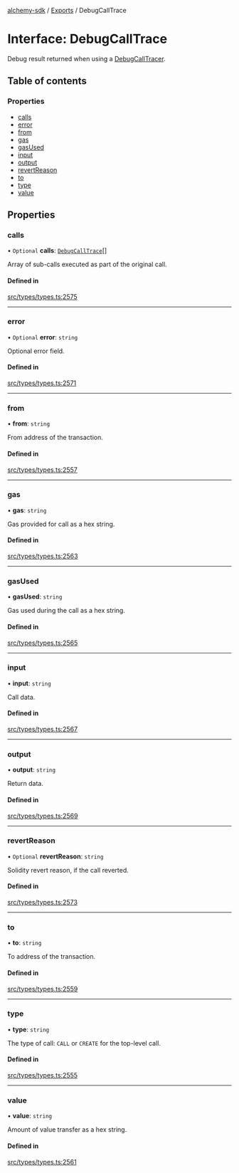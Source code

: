 [alchemy-sdk](../README.md) / [Exports](../modules.md) / DebugCallTrace

# Interface: DebugCallTrace

Debug result returned when using a [DebugCallTracer](DebugCallTracer.md).

## Table of contents

### Properties

- [calls](DebugCallTrace.md#calls)
- [error](DebugCallTrace.md#error)
- [from](DebugCallTrace.md#from)
- [gas](DebugCallTrace.md#gas)
- [gasUsed](DebugCallTrace.md#gasused)
- [input](DebugCallTrace.md#input)
- [output](DebugCallTrace.md#output)
- [revertReason](DebugCallTrace.md#revertreason)
- [to](DebugCallTrace.md#to)
- [type](DebugCallTrace.md#type)
- [value](DebugCallTrace.md#value)

## Properties

### calls

• `Optional` **calls**: [`DebugCallTrace`](DebugCallTrace.md)[]

Array of sub-calls executed as part of the original call.

#### Defined in

[src/types/types.ts:2575](https://github.com/alchemyplatform/alchemy-sdk-js/blob/4483414/src/types/types.ts#L2575)

___

### error

• `Optional` **error**: `string`

Optional error field.

#### Defined in

[src/types/types.ts:2571](https://github.com/alchemyplatform/alchemy-sdk-js/blob/4483414/src/types/types.ts#L2571)

___

### from

• **from**: `string`

From address of the transaction.

#### Defined in

[src/types/types.ts:2557](https://github.com/alchemyplatform/alchemy-sdk-js/blob/4483414/src/types/types.ts#L2557)

___

### gas

• **gas**: `string`

Gas provided for call as a hex string.

#### Defined in

[src/types/types.ts:2563](https://github.com/alchemyplatform/alchemy-sdk-js/blob/4483414/src/types/types.ts#L2563)

___

### gasUsed

• **gasUsed**: `string`

Gas used during the call as a hex string.

#### Defined in

[src/types/types.ts:2565](https://github.com/alchemyplatform/alchemy-sdk-js/blob/4483414/src/types/types.ts#L2565)

___

### input

• **input**: `string`

Call data.

#### Defined in

[src/types/types.ts:2567](https://github.com/alchemyplatform/alchemy-sdk-js/blob/4483414/src/types/types.ts#L2567)

___

### output

• **output**: `string`

Return data.

#### Defined in

[src/types/types.ts:2569](https://github.com/alchemyplatform/alchemy-sdk-js/blob/4483414/src/types/types.ts#L2569)

___

### revertReason

• `Optional` **revertReason**: `string`

Solidity revert reason, if the call reverted.

#### Defined in

[src/types/types.ts:2573](https://github.com/alchemyplatform/alchemy-sdk-js/blob/4483414/src/types/types.ts#L2573)

___

### to

• **to**: `string`

To address of the transaction.

#### Defined in

[src/types/types.ts:2559](https://github.com/alchemyplatform/alchemy-sdk-js/blob/4483414/src/types/types.ts#L2559)

___

### type

• **type**: `string`

The type of call: `CALL` or `CREATE` for the top-level call.

#### Defined in

[src/types/types.ts:2555](https://github.com/alchemyplatform/alchemy-sdk-js/blob/4483414/src/types/types.ts#L2555)

___

### value

• **value**: `string`

Amount of value transfer as a hex string.

#### Defined in

[src/types/types.ts:2561](https://github.com/alchemyplatform/alchemy-sdk-js/blob/4483414/src/types/types.ts#L2561)
